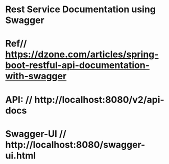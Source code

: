 # Rest Service Documentation using Swagger

#   Ref// https://dzone.com/articles/spring-boot-restful-api-documentation-with-swagger
#   API: // http://localhost:8080/v2/api-docs
#   Swagger-UI // http://localhost:8080/swagger-ui.html

